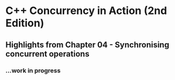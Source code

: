 # C++ Concurrency in Action (2nd Edition)

## Highlights from Chapter 04 - Synchronising concurrent operations

### ...work in progress
